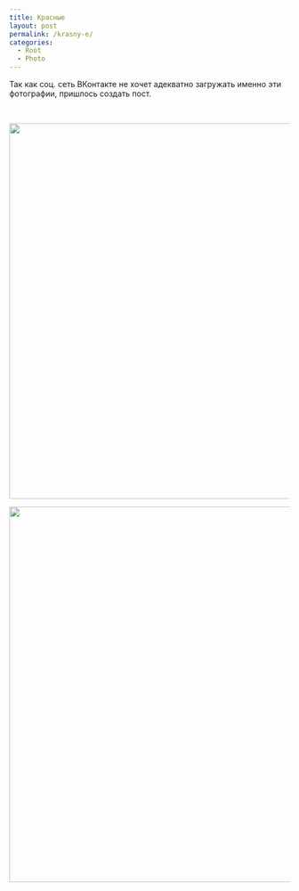 ```yaml
---
title: Красные
layout: post
permalink: /krasny-e/
categories:
  - Root
  - Photo
---
```

Так как соц. сеть ВКонтакте не хочет адекватно загружать именно эти фотографии, пришлось создать пост.
<a href="http://doam.ru/wp-content/uploads/2012/08/obrabotano-1-231.jpg" rel="lightbox[501]" title="Красные"><br /> </a>
<!--more-->

<a href="http://doam.ru/wp-content/uploads/2012/08/obrabotano-1-231.jpg" rel="lightbox[501]" title="Красные"><br /> </a>

<a href="http://res.cloudinary.com/doam-ru/image/upload/v1409070672/obrabotano-1-25_e045zh.jpg" rel="lightbox[501]" title="Красные"><img class="alignright  wp-image-504" title="obrabotano-1-25" src="http://res.cloudinary.com/doam-ru/image/upload/v1409070672/obrabotano-1-25_e045zh.jpg" alt="" width="1013" height="675" /></a>

<a href="http://res.cloudinary.com/doam-ru/image/upload/v1409070669/obrabotano-1-27_xj0jed.jpg" rel="lightbox[501]" title="Красные"><img class="alignright  wp-image-506" title="obrabotano-1-27" src="http://res.cloudinary.com/doam-ru/image/upload/v1409070669/obrabotano-1-27_xj0jed.jpg" alt="" width="1013" height="675" /></a>
